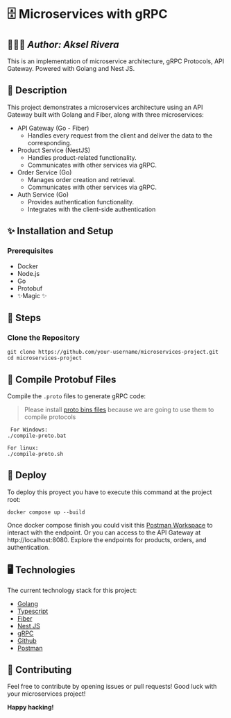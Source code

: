 # 🗄️ Microservices with gRPC

## 🧑🏻‍💻 _Author: Aksel Rivera_

This is an implementation of microservice architecture, gRPC Protocols, API Gateway.
Powered with Golang and Nest JS.

## 📜 Description

This project demonstrates a microservices architecture using an API Gateway built with Golang and Fiber, along with three microservices:

- API Gateway (Go - Fiber)
  - Handles every request from the client and deliver the data to the corresponding.
- Product Service (NestJS)
  - Handles product-related functionality.
  - Communicates with other services via gRPC.
- Order Service (Go)
  - Manages order creation and retrieval.
  - Communicates with other services via gRPC.
- Auth Service (Go)
  - Provides authentication functionality.
  - Integrates with the client-side authentication

## ✨ Installation and Setup

### Prerequisites

- Docker
- Node.js
- Go
- Protobuf
- ✨Magic ✨

## 👣 Steps

### Clone the Repository

```
git clone https://github.com/your-username/microservices-project.git
cd microservices-project
```

## 🤖 Compile Protobuf Files

Compile the `.proto` files to generate gRPC code:

> Please install [proto bins files](https://grpc.io/docs/protoc-installation) because we are going to use them to compile protocols

```
 For Windows:
./compile-proto.bat
```

```
For linux:
./compile-proto.sh
```

## 🐋 Deploy

To deploy this proyect you have to execute this command at the project root:

```
docker compose up --build
```

Once docker compose finish you could visit this [Postman Workspace](https://www.postman.com/orbital-module-geoscientist-17997070/workspace/grpc-aksel-rivera/overview) to interact with the endpoint.
Or you can access to the API Gateway at http://localhost:8080.
Explore the endpoints for products, orders, and authentication.

## 🖥 ️Technologies

The current technology stack for this project:

- [Golang](https://go.dev/)
- [Typescript](https://www.typescriptlang.org/)
- [Fiber](https://docs.gofiber.io/)
- [Nest JS](https://docs.nestjs.com/microservices/grpc)
- [gRPC](https://grpc.io/docs/protoc-installation/)
- [Github](https://github.com/AkselRivera)
- [Postman](https://www.postman.com/orbital-module-geoscientist-17997070/workspace/grpc-aksel-rivera/overview)

## 🚀 Contributing

Feel free to contribute by opening issues or pull requests!
Good luck with your microservices project!

**Happy hacking!**
